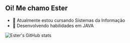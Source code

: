 ## Oi! Me chamo Ester 

- 🏫 Atualmente estou cursando Sistemas da Informação
- 📖 Desenvolvendo habilidades em JAVA

![Ester's GitHub stats](https://github-readme-stats.vercel.app/api?username=Estermrn&show_icons=true&theme=synthwave)
           
         
              
          

